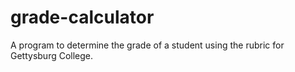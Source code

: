 # grade-calculator
A program to determine the grade of a student using the rubric for Gettysburg College. 
